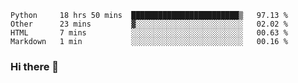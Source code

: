 <!--START_SECTION:waka-->
```text
Python     18 hrs 50 mins  ████████████████████████▒   97.13 % 
Other      23 mins         ▓░░░░░░░░░░░░░░░░░░░░░░░░   02.02 % 
HTML       7 mins          ░░░░░░░░░░░░░░░░░░░░░░░░░   00.63 % 
Markdown   1 min           ░░░░░░░░░░░░░░░░░░░░░░░░░   00.16 % 
```
<!--END_SECTION:waka-->

### Hi there 👋

<!--
**DnC275/DnC275** is a ✨ _special_ ✨ repository because its `README.md` (this file) appears on your GitHub profile.

Here are some ideas to get you started:

- 🔭 I’m currently working on ...
- 🌱 I’m currently learning ...
- 👯 I’m looking to collaborate on ...
- 🤔 I’m looking for help with ...
- 💬 Ask me about ...
- 📫 How to reach me: ...
- 😄 Pronouns: ...
- ⚡ Fun fact: ...
-->
